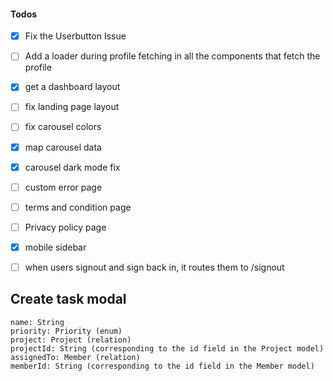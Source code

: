 #### Todos

- [x] Fix the Userbutton Issue
- [ ] Add a loader during profile fetching in all the components that fetch the profile
- [x] get a dashboard layout
- [ ] fix landing page layout
- [ ] fix carousel colors
- [x] map carousel data
- [x] carousel dark mode fix
- [ ] custom error page
- [ ] terms and condition page
- [ ] Privacy policy page
- [x] mobile sidebar
- [ ] when users signout and sign back in, it routes them to /signout


## Create task modal
    name: String
    priority: Priority (enum)
    project: Project (relation)
    projectId: String (corresponding to the id field in the Project model)
    assignedTo: Member (relation)
    memberId: String (corresponding to the id field in the Member model)
